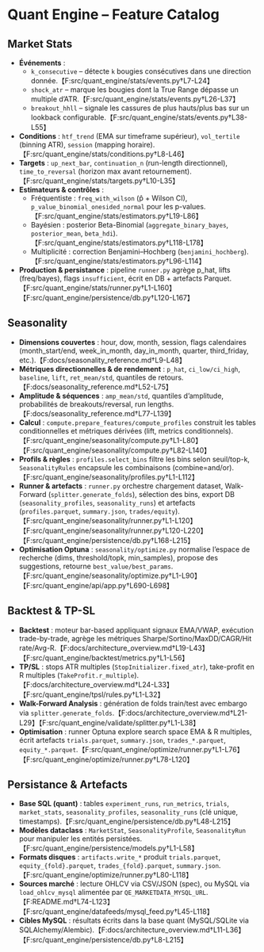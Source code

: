 # Quant Engine – Feature Catalog

## Market Stats
- **Événements** :
  - `k_consecutive` – détecte `k` bougies consécutives dans une direction donnée.【F:src/quant_engine/stats/events.py†L7-L24】
  - `shock_atr` – marque les bougies dont la True Range dépasse un multiple d’ATR.【F:src/quant_engine/stats/events.py†L26-L37】
  - `breakout_hhll` – signale les cassures de plus hauts/plus bas sur un lookback configurable.【F:src/quant_engine/stats/events.py†L38-L55】
- **Conditions** : `htf_trend` (EMA sur timeframe supérieur), `vol_tertile` (binning ATR), `session` (mapping horaire).【F:src/quant_engine/stats/conditions.py†L8-L46】
- **Targets** : `up_next_bar`, `continuation_n` (run-length directionnel), `time_to_reversal` (horizon max avant retournement).【F:src/quant_engine/stats/targets.py†L10-L35】
- **Estimateurs & contrôles** :
  - Fréquentiste : `freq_with_wilson` (p̂ + Wilson CI), `p_value_binomial_onesided_normal` pour les p-values.【F:src/quant_engine/stats/estimators.py†L19-L86】
  - Bayésien : posterior Beta-Binomial (`aggregate_binary_bayes`, `posterior_mean`, `beta_hdi`).【F:src/quant_engine/stats/estimators.py†L118-L178】
  - Multiplicité : correction Benjamini–Hochberg (`benjamini_hochberg`).【F:src/quant_engine/stats/estimators.py†L96-L114】
- **Production & persistance** : pipeline `runner.py` agrège p_hat, lifts (freq/bayes), flags `insufficient`, écrit en DB + artefacts Parquet.【F:src/quant_engine/stats/runner.py†L1-L160】【F:src/quant_engine/persistence/db.py†L120-L167】

## Seasonality
- **Dimensions couvertes** : hour, dow, month, session, flags calendaires (month_start/end, week_in_month, day_in_month, quarter, third_friday, etc.).【F:docs/seasonality_reference.md†L9-L48】
- **Métriques directionnelles & de rendement** : `p_hat`, `ci_low/ci_high`, `baseline`, `lift`, `ret_mean/std`, quantiles de retours.【F:docs/seasonality_reference.md†L52-L75】
- **Amplitude & séquences** : `amp_mean/std`, quantiles d’amplitude, probabilités de breakouts/reversal, run lengths.【F:docs/seasonality_reference.md†L77-L139】
- **Calcul** : `compute.prepare_features/compute_profiles` construit les tables conditionnelles et métriques dérivées (lift, metrics conditionnels).【F:src/quant_engine/seasonality/compute.py†L1-L80】【F:src/quant_engine/seasonality/compute.py†L82-L140】
- **Profils & règles** : `profiles.select_bins` filtre les bins selon seuil/top-k, `SeasonalityRules` encapsule les combinaisons (combine=and/or).【F:src/quant_engine/seasonality/profiles.py†L1-L112】
- **Runner & artefacts** : `runner.py` orchestre chargement dataset, Walk-Forward (`splitter.generate_folds`), sélection des bins, export DB (`seasonality_profiles`, `seasonality_runs`) et artefacts (`profiles.parquet`, `summary.json`, `trades/equity`).【F:src/quant_engine/seasonality/runner.py†L1-L120】【F:src/quant_engine/seasonality/runner.py†L120-L220】【F:src/quant_engine/persistence/db.py†L168-L215】
- **Optimisation Optuna** : `seasonality/optimize.py` normalise l’espace de recherche (dims, threshold/topk, min_samples), propose des suggestions, retourne `best_value/best_params`.【F:src/quant_engine/seasonality/optimize.py†L1-L90】【F:src/quant_engine/api/app.py†L690-L698】

## Backtest & TP-SL
- **Backtest** : moteur bar-based appliquant signaux EMA/VWAP, exécution trade-by-trade, agrège les métriques Sharpe/Sortino/MaxDD/CAGR/Hit rate/Avg-R.【F:docs/architecture_overview.md†L19-L43】【F:src/quant_engine/backtest/metrics.py†L1-L56】
- **TP/SL** : stops ATR multiples (`StopInitializer.fixed_atr`), take-profit en R multiples (`TakeProfit.r_multiple`).【F:docs/architecture_overview.md†L24-L33】【F:src/quant_engine/tpsl/rules.py†L1-L32】
- **Walk-Forward Analysis** : génération de folds train/test avec embargo via `splitter.generate_folds`.【F:docs/architecture_overview.md†L21-L29】【F:src/quant_engine/validate/splitter.py†L1-L38】
- **Optimisation** : runner Optuna explore search space EMA & R multiples, écrit artefacts `trials.parquet`, `summary.json`, `trades_*.parquet`, `equity_*.parquet`.【F:src/quant_engine/optimize/runner.py†L1-L76】【F:src/quant_engine/optimize/runner.py†L78-L120】

## Persistance & Artefacts
- **Base SQL (quant)** : tables `experiment_runs`, `run_metrics`, `trials`, `market_stats`, `seasonality_profiles`, `seasonality_runs` (clé unique, timestamps).【F:src/quant_engine/persistence/db.py†L48-L215】
- **Modèles dataclass** : `MarketStat`, `SeasonalityProfile`, `SeasonalityRun` pour manipuler les entités persistées.【F:src/quant_engine/persistence/models.py†L1-L58】
- **Formats disques** : `artifacts.write_*` produit `trials.parquet`, `equity_{fold}.parquet`, `trades_{fold}.parquet`, `summary.json`.【F:src/quant_engine/optimize/runner.py†L80-L118】
- **Sources marché** : lecture OHLCV via CSV/JSON (spec), ou MySQL via `load_ohlcv_mysql` alimentée par `QE_MARKETDATA_MYSQL_URL`.【F:README.md†L74-L123】【F:src/quant_engine/datafeeds/mysql_feed.py†L45-L118】
- **Cibles MySQL** : résultats écrits dans la base quant (MySQL/SQLite via SQLAlchemy/Alembic).【F:docs/architecture_overview.md†L11-L36】【F:src/quant_engine/persistence/db.py†L8-L215】
